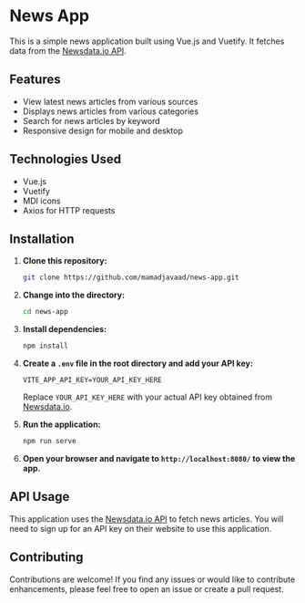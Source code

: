 # News App

This is a simple news application built using Vue.js and Vuetify. It fetches data from the [Newsdata.io API](https://newsdata.io/).


## Features

- View latest news articles from various sources
- Displays news articles from various categories
- Search for news articles by keyword
- Responsive design for mobile and desktop

## Technologies Used

- Vue.js
- Vuetify
- MDI icons
- Axios for HTTP requests

## Installation

1. **Clone this repository:**

    ```bash
    git clone https://github.com/mamadjavaad/news-app.git
    ```

2. **Change into the directory:**

    ```bash
    cd news-app
    ```

3. **Install dependencies:**

    ```bash
    npm install
    ```

4. **Create a `.env` file in the root directory and add your API key:**

    ```
    VITE_APP_API_KEY=YOUR_API_KEY_HERE
    ```

    Replace `YOUR_API_KEY_HERE` with your actual API key obtained from [Newsdata.io](https://newsdata.io/).

5. **Run the application:**

    ```bash
    npm run serve
    ```

6. **Open your browser and navigate to `http://localhost:8080/` to view the app.**

## API Usage

This application uses the [Newsdata.io API](https://newsdata.io/) to fetch news articles. You will need to sign up for an API key on their website to use this application.

## Contributing

Contributions are welcome! If you find any issues or would like to contribute enhancements, please feel free to open an issue or create a pull request.

